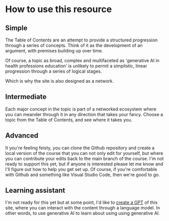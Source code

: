 # How to use this resource

## Simple

The Table of Contents are an attempt to provide a structured progression through a series of concepts. Think of it as the development of an argument, with premises building up over time.

Of course, a topic as broad, complex and multifaceted as 'generative AI in health professions education' is unlikely to permit a simplistic, linear progression through a series of logical stages.

Which is why the site is also designed as a network.

## Intermediate

Each major concept in the topic is part of a networked ecosystem where you can meander through it in any direction that takes your fancy. Choose a topic from the Table of Contents, and see where it takes you.

## Advanced

It you're feeling feisty, you can clone the Github repository and create a local version of the course that you can not only edit for yourself, but where you can contribute your edits back to the main branch of the course. I'm not ready to support this yet, but if anyone is interested please let me know and I'll figure out how to help you get set up. Of course, if you're comfortable with Github and something like Visual Studio Code, then we're good to go.

## Learning assistant

I'm not ready for this yet but at some point, I'd like to [create a GPT](https://nationalcentreforai.jiscinvolve.org/wp/2023/11/30/gpts-how-to-guide/) of this site, where you can interact with the content through a language model. In other words, to use generative AI to learn about using using generative AI.